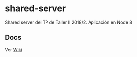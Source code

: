 # shared-server
Shared server del TP de Taller II 2018/2. Aplicación en Node 8

## Docs

Ver [Wiki](https://github.com/Taller-2/shared-server/wiki)
